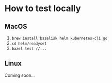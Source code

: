 # How to test locally

## MacOS

1. `brew install bazelisk helm kubernetes-cli go`
2. `cd helm/readyset`
3. `bazel test //...`

## Linux

Coming soon...
